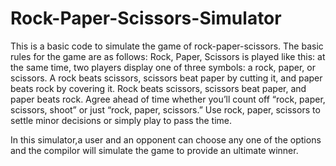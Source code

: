 # Rock-Paper-Scissors-Simulator

This is a basic code to simulate the game of rock-paper-scissors.
The basic rules for the game are as follows:
Rock, Paper, Scissors is played like this: at the same time, two players display one of three symbols: a rock, paper, or scissors. A rock beats scissors, scissors beat paper by cutting it, and paper beats rock by covering it.
Rock beats scissors, scissors beat paper, and paper beats rock.
Agree ahead of time whether you’ll count off “rock, paper, scissors, shoot” or just “rock, paper, scissors.”
Use rock, paper, scissors to settle minor decisions or simply play to pass the time.

In this simulator,a user and an opponent can choose any one of the options and the compilor will simulate the game to provide an ultimate winner.
